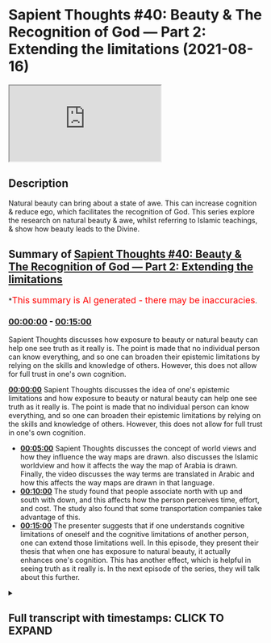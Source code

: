 # Sapient Thoughts #40: Beauty & The Recognition of God — Part 2: Extending the limitations (2021-08-16)

<iframe loading='lazy' src='https://www.youtube.com/embed/sWbZlh0jA4k'></iframe>

## Description

Natural beauty can bring about a state of awe. This can increase cognition & reduce ego, which facilitates the recognition of God. This series explore the research on natural beauty & awe, whilst referring to Islamic teachings, & show how beauty leads to the Divine.

## Summary of [Sapient Thoughts #40: Beauty & The Recognition of God — Part 2: Extending the limitations](https://www.youtube.com/watch?v=sWbZlh0jA4k)


*<span style="color:red; font-size:125%">This summary is AI generated - there may be inaccuracies</span>.

### [00:00:00](https://www.youtube.com/watch?v=sWbZlh0jA4k&t=0) - [00:15:00](https://www.youtube.com/watch?v=sWbZlh0jA4k&t=900)

 Sapient Thoughts discusses how exposure to beauty or natural beauty can help one see truth as it really is. The point is made that no individual person can know everything, and so one can broaden their epistemic limitations by relying on the skills and knowledge of others. However, this does not allow for full trust in one's own cognition.

**[00:00:00](https://www.youtube.com/watch?v=sWbZlh0jA4k&t=0)**  Sapient Thoughts discusses the idea of one's epistemic limitations and how exposure to beauty or natural beauty can help one see truth as it really is. The point is made that no individual person can know everything, and so one can broaden their epistemic limitations by relying on the skills and knowledge of others. However, this does not allow for full trust in one's own cognition.
* **[00:05:00](https://www.youtube.com/watch?v=sWbZlh0jA4k&t=300)**  Sapient Thoughts discusses the concept of world views and how they influence the way maps are drawn.  also discusses the Islamic worldview and how it affects the way the map of Arabia is drawn. Finally, the video discusses the way terms are translated in Arabic and how this affects the way maps are drawn in that language.
* **[00:10:00](https://www.youtube.com/watch?v=sWbZlh0jA4k&t=600)** The study found that people associate north with up and south with down, and this affects how the person perceives time, effort, and cost. The study also found that some transportation companies take advantage of this.
* **[00:15:00](https://www.youtube.com/watch?v=sWbZlh0jA4k&t=900)** The presenter suggests that if one understands cognitive limitations of oneself and the cognitive limitations of another person, one can extend those limitations well. In this episode, they present their thesis that when one has exposure to natural beauty, it actually enhances one's cognition. This has another effect, which is helpful in seeing truth as it really is. In the next episode of the series, they will talk about this further.

<details><summary><h2>Full transcript with timestamps: CLICK TO EXPAND</h2></summary>

[0:00:02](https://youtu.be/sWbZlh0jA4k?t=2) [Music]  
[0:00:16](https://youtu.be/sWbZlh0jA4k?t=16) brothers and sisters welcome to another  
[0:00:18](https://youtu.be/sWbZlh0jA4k?t=18) episode of sapient thoughts where we  
[0:00:21](https://youtu.be/sWbZlh0jA4k?t=21) discuss theo philosophical issues where  
[0:00:23](https://youtu.be/sWbZlh0jA4k?t=23) we answer  
[0:00:25](https://youtu.be/sWbZlh0jA4k?t=25) contentions against islam and where we  
[0:00:27](https://youtu.be/sWbZlh0jA4k?t=27) provide a robust case for the veracity  
[0:00:30](https://youtu.be/sWbZlh0jA4k?t=30) of islam in today's episode we're going  
[0:00:32](https://youtu.be/sWbZlh0jA4k?t=32) to be continuing our multi-part series  
[0:00:34](https://youtu.be/sWbZlh0jA4k?t=34) on beauty and the recognition of god  
[0:00:37](https://youtu.be/sWbZlh0jA4k?t=37) now in the last episode we had discussed  
[0:00:40](https://youtu.be/sWbZlh0jA4k?t=40) the idea of a person individuals  
[0:00:43](https://youtu.be/sWbZlh0jA4k?t=43) cognitive limitations and we discussed a  
[0:00:47](https://youtu.be/sWbZlh0jA4k?t=47) few things related to that we discussed  
[0:00:48](https://youtu.be/sWbZlh0jA4k?t=48) how one's environment  
[0:00:50](https://youtu.be/sWbZlh0jA4k?t=50) where one lives or what the surroundings  
[0:00:52](https://youtu.be/sWbZlh0jA4k?t=52) of a person may be  
[0:00:54](https://youtu.be/sWbZlh0jA4k?t=54) can actually have an impact on their  
[0:00:57](https://youtu.be/sWbZlh0jA4k?t=57) cognition in other words it could lead  
[0:00:59](https://youtu.be/sWbZlh0jA4k?t=59) to a type of cognitive bias  
[0:01:01](https://youtu.be/sWbZlh0jA4k?t=61) so with that said  
[0:01:03](https://youtu.be/sWbZlh0jA4k?t=63) the other question one could ask related  
[0:01:06](https://youtu.be/sWbZlh0jA4k?t=66) to that is that how do we transcend that  
[0:01:08](https://youtu.be/sWbZlh0jA4k?t=68) cognitive bias  
[0:01:09](https://youtu.be/sWbZlh0jA4k?t=69) and if there are limitations if there  
[0:01:12](https://youtu.be/sWbZlh0jA4k?t=72) are epistemic limitations one has how do  
[0:01:14](https://youtu.be/sWbZlh0jA4k?t=74) we  
[0:01:15](https://youtu.be/sWbZlh0jA4k?t=75) broaden our epistemic limitations such  
[0:01:18](https://youtu.be/sWbZlh0jA4k?t=78) that we're able to have a wider  
[0:01:20](https://youtu.be/sWbZlh0jA4k?t=80) epistemic sphere  
[0:01:22](https://youtu.be/sWbZlh0jA4k?t=82) and one answer to that question would be  
[0:01:24](https://youtu.be/sWbZlh0jA4k?t=84) to take information from other people so  
[0:01:27](https://youtu.be/sWbZlh0jA4k?t=87) if indeed we have cognitive limitations  
[0:01:29](https://youtu.be/sWbZlh0jA4k?t=89) and cognitive biases then perhaps we can  
[0:01:31](https://youtu.be/sWbZlh0jA4k?t=91) rely on others for information and  
[0:01:35](https://youtu.be/sWbZlh0jA4k?t=95) skills and knowledge and things like  
[0:01:37](https://youtu.be/sWbZlh0jA4k?t=97) that  
[0:01:38](https://youtu.be/sWbZlh0jA4k?t=98) and to highlight this point there's a  
[0:01:40](https://youtu.be/sWbZlh0jA4k?t=100) statement from elizabeth fricker who is  
[0:01:42](https://youtu.be/sWbZlh0jA4k?t=102) a philosopher and researcher at oxford  
[0:01:44](https://youtu.be/sWbZlh0jA4k?t=104) university i believe and she writes  
[0:01:47](https://youtu.be/sWbZlh0jA4k?t=107) about  
[0:01:48](https://youtu.be/sWbZlh0jA4k?t=108) this concept of extending one's  
[0:01:50](https://youtu.be/sWbZlh0jA4k?t=110) epistemic limitations and she says it  
[0:01:52](https://youtu.be/sWbZlh0jA4k?t=112) should be immediately obvious  
[0:01:54](https://youtu.be/sWbZlh0jA4k?t=114) that in the conditions of modern life we  
[0:01:56](https://youtu.be/sWbZlh0jA4k?t=116) rely hugely on the epistemic and  
[0:01:59](https://youtu.be/sWbZlh0jA4k?t=119) practical skills of others for example i  
[0:02:02](https://youtu.be/sWbZlh0jA4k?t=122) allow my car mechanic to find out what  
[0:02:04](https://youtu.be/sWbZlh0jA4k?t=124) is at fault with my car when it won't  
[0:02:07](https://youtu.be/sWbZlh0jA4k?t=127) start  
[0:02:08](https://youtu.be/sWbZlh0jA4k?t=128) and  
[0:02:09](https://youtu.be/sWbZlh0jA4k?t=129) i then proceed to ask him or her to fix  
[0:02:12](https://youtu.be/sWbZlh0jA4k?t=132) it for me and one relies on one's doctor  
[0:02:15](https://youtu.be/sWbZlh0jA4k?t=135) to use information from symptoms and  
[0:02:17](https://youtu.be/sWbZlh0jA4k?t=137) medical tests to diagnose what is wrong  
[0:02:20](https://youtu.be/sWbZlh0jA4k?t=140) with one and then to prescribe an  
[0:02:22](https://youtu.be/sWbZlh0jA4k?t=142) appropriate treatment  
[0:02:23](https://youtu.be/sWbZlh0jA4k?t=143) now the point here is that no individual  
[0:02:27](https://youtu.be/sWbZlh0jA4k?t=147) person can gather knowledge about every  
[0:02:30](https://youtu.be/sWbZlh0jA4k?t=150) single field that one may need and so  
[0:02:32](https://youtu.be/sWbZlh0jA4k?t=152) thus one relies on the skills and  
[0:02:34](https://youtu.be/sWbZlh0jA4k?t=154) knowledge of others  
[0:02:37](https://youtu.be/sWbZlh0jA4k?t=157) and hence that epistemic limitation can  
[0:02:40](https://youtu.be/sWbZlh0jA4k?t=160) be extended  
[0:02:42](https://youtu.be/sWbZlh0jA4k?t=162) and indeed it is extended because we  
[0:02:44](https://youtu.be/sWbZlh0jA4k?t=164) rely on doctors we rely on pilots to fly  
[0:02:46](https://youtu.be/sWbZlh0jA4k?t=166) planes and all of those areas of  
[0:02:48](https://youtu.be/sWbZlh0jA4k?t=168) information that we don't have or those  
[0:02:50](https://youtu.be/sWbZlh0jA4k?t=170) skills that we don't have we rely on the  
[0:02:53](https://youtu.be/sWbZlh0jA4k?t=173) information and knowledge and skills of  
[0:02:55](https://youtu.be/sWbZlh0jA4k?t=175) others  
[0:02:56](https://youtu.be/sWbZlh0jA4k?t=176) now that's fine  
[0:02:57](https://youtu.be/sWbZlh0jA4k?t=177) but coming back to my original thesis  
[0:03:00](https://youtu.be/sWbZlh0jA4k?t=180) and that was  
[0:03:01](https://youtu.be/sWbZlh0jA4k?t=181) that if  
[0:03:03](https://youtu.be/sWbZlh0jA4k?t=183) a person  
[0:03:04](https://youtu.be/sWbZlh0jA4k?t=184) is engaged or if a person would like to  
[0:03:08](https://youtu.be/sWbZlh0jA4k?t=188) know truth as it really is  
[0:03:11](https://youtu.be/sWbZlh0jA4k?t=191) how could they do that well the thesis  
[0:03:12](https://youtu.be/sWbZlh0jA4k?t=192) that i put forth is that if a person  
[0:03:14](https://youtu.be/sWbZlh0jA4k?t=194) wants to know truth as it really is an  
[0:03:16](https://youtu.be/sWbZlh0jA4k?t=196) exposure to beauty or natural beauty  
[0:03:20](https://youtu.be/sWbZlh0jA4k?t=200) can  
[0:03:21](https://youtu.be/sWbZlh0jA4k?t=201) cause a person to allow a person to see  
[0:03:23](https://youtu.be/sWbZlh0jA4k?t=203) truth as it really is  
[0:03:25](https://youtu.be/sWbZlh0jA4k?t=205) that being the case we understand we  
[0:03:27](https://youtu.be/sWbZlh0jA4k?t=207) have cognitive limitations so perhaps  
[0:03:29](https://youtu.be/sWbZlh0jA4k?t=209) one could say well i can't fully 100  
[0:03:33](https://youtu.be/sWbZlh0jA4k?t=213) trust my cognition my own individual  
[0:03:35](https://youtu.be/sWbZlh0jA4k?t=215) cognitive abilities  
[0:03:36](https://youtu.be/sWbZlh0jA4k?t=216) so then therefore if i want to see truth  
[0:03:38](https://youtu.be/sWbZlh0jA4k?t=218) as it really is  
[0:03:40](https://youtu.be/sWbZlh0jA4k?t=220) can i just trust the cognitive abilities  
[0:03:42](https://youtu.be/sWbZlh0jA4k?t=222) of others and the knowledge and skills  
[0:03:44](https://youtu.be/sWbZlh0jA4k?t=224) of others well that's what we wanted to  
[0:03:46](https://youtu.be/sWbZlh0jA4k?t=226) discuss in today's episode is that what  
[0:03:48](https://youtu.be/sWbZlh0jA4k?t=228) we want to see is that even though our  
[0:03:51](https://youtu.be/sWbZlh0jA4k?t=231) epistemic limitations can be can be  
[0:03:54](https://youtu.be/sWbZlh0jA4k?t=234) widened or our epistemic borders can be  
[0:03:56](https://youtu.be/sWbZlh0jA4k?t=236) broadened can be widened because of the  
[0:04:00](https://youtu.be/sWbZlh0jA4k?t=240) skills and knowledge and  
[0:04:02](https://youtu.be/sWbZlh0jA4k?t=242) and and cognitive abilities of abilities  
[0:04:04](https://youtu.be/sWbZlh0jA4k?t=244) of others  
[0:04:05](https://youtu.be/sWbZlh0jA4k?t=245) that also doesn't will not allow us to  
[0:04:08](https://youtu.be/sWbZlh0jA4k?t=248) see truth as it really is  
[0:04:09](https://youtu.be/sWbZlh0jA4k?t=249) in some sort of absolute fashion  
[0:04:12](https://youtu.be/sWbZlh0jA4k?t=252) so let's highlight this point  
[0:04:13](https://youtu.be/sWbZlh0jA4k?t=253) specifically  
[0:04:14](https://youtu.be/sWbZlh0jA4k?t=254) um when most people think about a map of  
[0:04:17](https://youtu.be/sWbZlh0jA4k?t=257) the world  
[0:04:18](https://youtu.be/sWbZlh0jA4k?t=258) they usually see a map where you have  
[0:04:20](https://youtu.be/sWbZlh0jA4k?t=260) north america and south america you have  
[0:04:22](https://youtu.be/sWbZlh0jA4k?t=262) europe and asia and then below that if  
[0:04:25](https://youtu.be/sWbZlh0jA4k?t=265) we're looking at vertical positioning  
[0:04:27](https://youtu.be/sWbZlh0jA4k?t=267) you have  
[0:04:28](https://youtu.be/sWbZlh0jA4k?t=268) africa parts of africa  
[0:04:30](https://youtu.be/sWbZlh0jA4k?t=270) that are below the equator australia  
[0:04:32](https://youtu.be/sWbZlh0jA4k?t=272) being built equator new zealand etc  
[0:04:34](https://youtu.be/sWbZlh0jA4k?t=274) this is the map as we generally see it  
[0:04:36](https://youtu.be/sWbZlh0jA4k?t=276) and it can be traced back to ptolemy  
[0:04:39](https://youtu.be/sWbZlh0jA4k?t=279) and ptolemy when he first drew this drew  
[0:04:42](https://youtu.be/sWbZlh0jA4k?t=282) the map of the world as it was known in  
[0:04:44](https://youtu.be/sWbZlh0jA4k?t=284) his day drew europe on top  
[0:04:47](https://youtu.be/sWbZlh0jA4k?t=287) and drew  
[0:04:48](https://youtu.be/sWbZlh0jA4k?t=288) africa or the known parts of the world  
[0:04:51](https://youtu.be/sWbZlh0jA4k?t=291) of africa at that time on the bottom  
[0:04:53](https://youtu.be/sWbZlh0jA4k?t=293) now the thing is we may and we may think  
[0:04:56](https://youtu.be/sWbZlh0jA4k?t=296) that okay well this is just how the the  
[0:04:58](https://youtu.be/sWbZlh0jA4k?t=298) map of the world was drawn there was no  
[0:04:59](https://youtu.be/sWbZlh0jA4k?t=299) sort of there's no sort of bias in this  
[0:05:02](https://youtu.be/sWbZlh0jA4k?t=302) but when we compare ptolemy's map  
[0:05:05](https://youtu.be/sWbZlh0jA4k?t=305) to other cartographers for instance when  
[0:05:08](https://youtu.be/sWbZlh0jA4k?t=308) we look at the 12th century cartographer  
[0:05:11](https://youtu.be/sWbZlh0jA4k?t=311) by the name of muhammad al-adrisi  
[0:05:13](https://youtu.be/sWbZlh0jA4k?t=313) we see that when he drew his map he in  
[0:05:16](https://youtu.be/sWbZlh0jA4k?t=316) fact put  
[0:05:17](https://youtu.be/sWbZlh0jA4k?t=317) africa on the top of the map and put and  
[0:05:21](https://youtu.be/sWbZlh0jA4k?t=321) placed europe on the bottom of the map  
[0:05:24](https://youtu.be/sWbZlh0jA4k?t=324) now  
[0:05:25](https://youtu.be/sWbZlh0jA4k?t=325) one may ask well which map then is  
[0:05:27](https://youtu.be/sWbZlh0jA4k?t=327) correct  
[0:05:28](https://youtu.be/sWbZlh0jA4k?t=328) would it be  
[0:05:29](https://youtu.be/sWbZlh0jA4k?t=329) you know europe on the bottom and africa  
[0:05:32](https://youtu.be/sWbZlh0jA4k?t=332) on top if we're talking about vertical  
[0:05:34](https://youtu.be/sWbZlh0jA4k?t=334) positioning or would it be the maps as  
[0:05:37](https://youtu.be/sWbZlh0jA4k?t=337) we know them today which as i mentioned  
[0:05:39](https://youtu.be/sWbZlh0jA4k?t=339) can be traced back to ptolemy where  
[0:05:41](https://youtu.be/sWbZlh0jA4k?t=341) europe is on top and africa is on the  
[0:05:43](https://youtu.be/sWbZlh0jA4k?t=343) bottom and of course north america south  
[0:05:44](https://youtu.be/sWbZlh0jA4k?t=344) america and so on  
[0:05:46](https://youtu.be/sWbZlh0jA4k?t=346) which map is correct well the reality is  
[0:05:49](https://youtu.be/sWbZlh0jA4k?t=349) neither map can said to be objectively  
[0:05:51](https://youtu.be/sWbZlh0jA4k?t=351) correct because if one was to travel to  
[0:05:54](https://youtu.be/sWbZlh0jA4k?t=354) outer space there's no sort of anchoring  
[0:05:57](https://youtu.be/sWbZlh0jA4k?t=357) point and there's no sort of positioning  
[0:05:59](https://youtu.be/sWbZlh0jA4k?t=359) vertical positioning whereby one could  
[0:06:01](https://youtu.be/sWbZlh0jA4k?t=361) make a judgment call in other words  
[0:06:03](https://youtu.be/sWbZlh0jA4k?t=363) imagine if you're in outer space  
[0:06:05](https://youtu.be/sWbZlh0jA4k?t=365) uh because there's no sort of  
[0:06:07](https://youtu.be/sWbZlh0jA4k?t=367) positioning there's no anchoring for you  
[0:06:09](https://youtu.be/sWbZlh0jA4k?t=369) you could see you know you could see  
[0:06:11](https://youtu.be/sWbZlh0jA4k?t=371) europe on top and africa and bottom but  
[0:06:13](https://youtu.be/sWbZlh0jA4k?t=373) again because of lack of gravity and  
[0:06:15](https://youtu.be/sWbZlh0jA4k?t=375) things like that you could very well  
[0:06:17](https://youtu.be/sWbZlh0jA4k?t=377) think it completely normal to see africa  
[0:06:19](https://youtu.be/sWbZlh0jA4k?t=379) on top and europe on the bottom when  
[0:06:21](https://youtu.be/sWbZlh0jA4k?t=381) we're talking about vertical positioning  
[0:06:23](https://youtu.be/sWbZlh0jA4k?t=383) so there is no anchorage point  
[0:06:25](https://youtu.be/sWbZlh0jA4k?t=385) so why did ptolemy draw his map the way  
[0:06:28](https://youtu.be/sWbZlh0jA4k?t=388) he did and mohammed al-adrisi draw his  
[0:06:30](https://youtu.be/sWbZlh0jA4k?t=390) map the way he did well one reason that  
[0:06:32](https://youtu.be/sWbZlh0jA4k?t=392) we may put forth is that the maps were  
[0:06:36](https://youtu.be/sWbZlh0jA4k?t=396) drawn based on one's world view  
[0:06:39](https://youtu.be/sWbZlh0jA4k?t=399) now if you have not yet seen the  
[0:06:41](https://youtu.be/sWbZlh0jA4k?t=401) episodes where we discussed world views  
[0:06:43](https://youtu.be/sWbZlh0jA4k?t=403) i highly recommend you check out that  
[0:06:45](https://youtu.be/sWbZlh0jA4k?t=405) sapient thought series on world views  
[0:06:48](https://youtu.be/sWbZlh0jA4k?t=408) and the fitrah now that being said we  
[0:06:51](https://youtu.be/sWbZlh0jA4k?t=411) could assume that this is based on one's  
[0:06:52](https://youtu.be/sWbZlh0jA4k?t=412) world view perhaps ptolemy when he was  
[0:06:56](https://youtu.be/sWbZlh0jA4k?t=416) drawing his map the known world at the  
[0:06:59](https://youtu.be/sWbZlh0jA4k?t=419) time or the known civilized world at the  
[0:07:00](https://youtu.be/sWbZlh0jA4k?t=420) time was indeed europe everything beyond  
[0:07:03](https://youtu.be/sWbZlh0jA4k?t=423) europe may have been considered less  
[0:07:05](https://youtu.be/sWbZlh0jA4k?t=425) civilized and thus when we're talking  
[0:07:06](https://youtu.be/sWbZlh0jA4k?t=426) about vertical positioning perhaps  
[0:07:08](https://youtu.be/sWbZlh0jA4k?t=428) there's also the idea that something  
[0:07:10](https://youtu.be/sWbZlh0jA4k?t=430) that's on top is higher and better and  
[0:07:13](https://youtu.be/sWbZlh0jA4k?t=433) superior whereas something on the bottom  
[0:07:16](https://youtu.be/sWbZlh0jA4k?t=436) i.e that which is less civilized is of a  
[0:07:18](https://youtu.be/sWbZlh0jA4k?t=438) lower value is you know less than and so  
[0:07:21](https://youtu.be/sWbZlh0jA4k?t=441) you have this vertical positioning which  
[0:07:23](https://youtu.be/sWbZlh0jA4k?t=443) has this significance in terms of  
[0:07:25](https://youtu.be/sWbZlh0jA4k?t=445) superiority and perhaps this may be the  
[0:07:27](https://youtu.be/sWbZlh0jA4k?t=447) reason why now when we come to  
[0:07:29](https://youtu.be/sWbZlh0jA4k?t=449) muhammadan map  
[0:07:30](https://youtu.be/sWbZlh0jA4k?t=450) we may assume the same thing perhaps  
[0:07:33](https://youtu.be/sWbZlh0jA4k?t=453) because of muhammad al-idris world view  
[0:07:36](https://youtu.be/sWbZlh0jA4k?t=456) and when he was drawing a map he  
[0:07:38](https://youtu.be/sWbZlh0jA4k?t=458) understood because he's coming from  
[0:07:39](https://youtu.be/sWbZlh0jA4k?t=459) islamic worldview islam to be superior  
[0:07:42](https://youtu.be/sWbZlh0jA4k?t=462) and therefore the arabian peninsula and  
[0:07:45](https://youtu.be/sWbZlh0jA4k?t=465) africa to be drawn on top with mecca and  
[0:07:47](https://youtu.be/sWbZlh0jA4k?t=467) medina to be drawn on top and  
[0:07:50](https://youtu.be/sWbZlh0jA4k?t=470) europe to be drawn on the bottom this is  
[0:07:51](https://youtu.be/sWbZlh0jA4k?t=471) one reason why the map may be drawn in  
[0:07:54](https://youtu.be/sWbZlh0jA4k?t=474) this way or why muhammad al-adrisi may  
[0:07:57](https://youtu.be/sWbZlh0jA4k?t=477) have drawn the map in this way but yet  
[0:07:59](https://youtu.be/sWbZlh0jA4k?t=479) another aspect of muhammad world view  
[0:08:02](https://youtu.be/sWbZlh0jA4k?t=482) that can be considered or can be taken  
[0:08:04](https://youtu.be/sWbZlh0jA4k?t=484) into consideration  
[0:08:05](https://youtu.be/sWbZlh0jA4k?t=485) is that indeed he comes from an islamic  
[0:08:08](https://youtu.be/sWbZlh0jA4k?t=488) worldview that being said when you look  
[0:08:10](https://youtu.be/sWbZlh0jA4k?t=490) at the map that muhammad adrisi drew  
[0:08:13](https://youtu.be/sWbZlh0jA4k?t=493) there's a couple of interesting features  
[0:08:15](https://youtu.be/sWbZlh0jA4k?t=495) one of those features  
[0:08:17](https://youtu.be/sWbZlh0jA4k?t=497) is that when you look at the vertical  
[0:08:19](https://youtu.be/sWbZlh0jA4k?t=499) positioning in comparison to the  
[0:08:21](https://youtu.be/sWbZlh0jA4k?t=501) cardinal direction  
[0:08:23](https://youtu.be/sWbZlh0jA4k?t=503) so when we're talking about vertical  
[0:08:25](https://youtu.be/sWbZlh0jA4k?t=505) positioning we're talking about up and  
[0:08:27](https://youtu.be/sWbZlh0jA4k?t=507) down when we're talking about cardinal  
[0:08:29](https://youtu.be/sWbZlh0jA4k?t=509) positioning we're talking about north  
[0:08:31](https://youtu.be/sWbZlh0jA4k?t=511) south east west  
[0:08:32](https://youtu.be/sWbZlh0jA4k?t=512) so in the map that mohammed al-adrisi  
[0:08:35](https://youtu.be/sWbZlh0jA4k?t=515) drew it's interesting that the term for  
[0:08:38](https://youtu.be/sWbZlh0jA4k?t=518) south  
[0:08:39](https://youtu.be/sWbZlh0jA4k?t=519) he placed on top  
[0:08:41](https://youtu.be/sWbZlh0jA4k?t=521) so junob  
[0:08:42](https://youtu.be/sWbZlh0jA4k?t=522) the plate the term for north which is  
[0:08:44](https://youtu.be/sWbZlh0jA4k?t=524) shimad he placed on the bottom  
[0:08:47](https://youtu.be/sWbZlh0jA4k?t=527) and the term for east is on the left and  
[0:08:49](https://youtu.be/sWbZlh0jA4k?t=529) the term for west is on the right  
[0:08:52](https://youtu.be/sWbZlh0jA4k?t=532) now  
[0:08:52](https://youtu.be/sWbZlh0jA4k?t=532) so it's not only the idea of a map being  
[0:08:55](https://youtu.be/sWbZlh0jA4k?t=535) drawn let's say with africa on top and  
[0:08:58](https://youtu.be/sWbZlh0jA4k?t=538) and and and the raven peninsula on top  
[0:09:00](https://youtu.be/sWbZlh0jA4k?t=540) and europe on the bottom but even the  
[0:09:02](https://youtu.be/sWbZlh0jA4k?t=542) cardinal direction has been drawn  
[0:09:04](https://youtu.be/sWbZlh0jA4k?t=544) differently or has been labeled  
[0:09:06](https://youtu.be/sWbZlh0jA4k?t=546) differently  
[0:09:07](https://youtu.be/sWbZlh0jA4k?t=547) so one of the reasons we may put forth  
[0:09:10](https://youtu.be/sWbZlh0jA4k?t=550) is that in the islamic framework or in  
[0:09:12](https://youtu.be/sWbZlh0jA4k?t=552) the islamic tradition islamic paradigm  
[0:09:14](https://youtu.be/sWbZlh0jA4k?t=554) there is the concept of the prayer  
[0:09:17](https://youtu.be/sWbZlh0jA4k?t=557) and the prayer timings are dependent  
[0:09:19](https://youtu.be/sWbZlh0jA4k?t=559) upon the son and so when one is looking  
[0:09:22](https://youtu.be/sWbZlh0jA4k?t=562) at the sun one may start off in the  
[0:09:25](https://youtu.be/sWbZlh0jA4k?t=565) morning time by  
[0:09:27](https://youtu.be/sWbZlh0jA4k?t=567) looking or gazing east and so if one is  
[0:09:29](https://youtu.be/sWbZlh0jA4k?t=569) looking at the sun it's rising from  
[0:09:31](https://youtu.be/sWbZlh0jA4k?t=571) there they understand that this would be  
[0:09:32](https://youtu.be/sWbZlh0jA4k?t=572) the east where it sets  
[0:09:35](https://youtu.be/sWbZlh0jA4k?t=575) right where that's setting would be west  
[0:09:38](https://youtu.be/sWbZlh0jA4k?t=578) in terms in the english language so we  
[0:09:39](https://youtu.be/sWbZlh0jA4k?t=579) have these two terms that are very clear  
[0:09:42](https://youtu.be/sWbZlh0jA4k?t=582) now the thing is what about terms on the  
[0:09:44](https://youtu.be/sWbZlh0jA4k?t=584) the right and the left  
[0:09:46](https://youtu.be/sWbZlh0jA4k?t=586) so the term that we have for south  
[0:09:49](https://youtu.be/sWbZlh0jA4k?t=589) is janub the term we have for north is  
[0:09:52](https://youtu.be/sWbZlh0jA4k?t=592) shimal  
[0:09:53](https://youtu.be/sWbZlh0jA4k?t=593) well we know that the term for left in  
[0:09:56](https://youtu.be/sWbZlh0jA4k?t=596) the arabic language you can say that  
[0:09:58](https://youtu.be/sWbZlh0jA4k?t=598) that is also shima for instance there's  
[0:10:00](https://youtu.be/sWbZlh0jA4k?t=600) a hadith of the prophet sallallahu  
[0:10:02](https://youtu.be/sWbZlh0jA4k?t=602) alaihi  
[0:10:09](https://youtu.be/sWbZlh0jA4k?t=609) do not eat with your left hand for  
[0:10:11](https://youtu.be/sWbZlh0jA4k?t=611) indeed shaytan eats with his left hand  
[0:10:13](https://youtu.be/sWbZlh0jA4k?t=613) the term for left hand here or left is  
[0:10:16](https://youtu.be/sWbZlh0jA4k?t=616) shimad  
[0:10:17](https://youtu.be/sWbZlh0jA4k?t=617) so  
[0:10:18](https://youtu.be/sWbZlh0jA4k?t=618) left would be shimal north and the the  
[0:10:20](https://youtu.be/sWbZlh0jA4k?t=620) on the right would be genu or the south  
[0:10:23](https://youtu.be/sWbZlh0jA4k?t=623) so when he is drawing the map  
[0:10:25](https://youtu.be/sWbZlh0jA4k?t=625) you have one element of the positioning  
[0:10:27](https://youtu.be/sWbZlh0jA4k?t=627) of the sun based on the idea of the  
[0:10:30](https://youtu.be/sWbZlh0jA4k?t=630) prayers and the prayer timings and how  
[0:10:31](https://youtu.be/sWbZlh0jA4k?t=631) we understand the sun and so muhammad  
[0:10:34](https://youtu.be/sWbZlh0jA4k?t=634) al-adrisi's worldview is going to have  
[0:10:36](https://youtu.be/sWbZlh0jA4k?t=636) an impact on how he's drawing the map  
[0:10:38](https://youtu.be/sWbZlh0jA4k?t=638) not only in terms of vertical  
[0:10:40](https://youtu.be/sWbZlh0jA4k?t=640) positioning but also in terms of  
[0:10:42](https://youtu.be/sWbZlh0jA4k?t=642) cardinal direction  
[0:10:43](https://youtu.be/sWbZlh0jA4k?t=643) all of that is based on a person's world  
[0:10:46](https://youtu.be/sWbZlh0jA4k?t=646) view and so therefore  
[0:10:48](https://youtu.be/sWbZlh0jA4k?t=648) there's no sort of objective right and  
[0:10:50](https://youtu.be/sWbZlh0jA4k?t=650) wrong but it's based on the person's  
[0:10:53](https://youtu.be/sWbZlh0jA4k?t=653) world view and from one perspective one  
[0:10:55](https://youtu.be/sWbZlh0jA4k?t=655) would say that that has that's based on  
[0:10:57](https://youtu.be/sWbZlh0jA4k?t=657) a an assumption or a philosophical  
[0:11:00](https://youtu.be/sWbZlh0jA4k?t=660) assumption or or a first principle if  
[0:11:02](https://youtu.be/sWbZlh0jA4k?t=662) you remember from what we had discussed  
[0:11:05](https://youtu.be/sWbZlh0jA4k?t=665) on in the in the in the series or the  
[0:11:07](https://youtu.be/sWbZlh0jA4k?t=667) episodes on world views and the fitra  
[0:11:10](https://youtu.be/sWbZlh0jA4k?t=670) now you may ask  
[0:11:12](https://youtu.be/sWbZlh0jA4k?t=672) well so what  
[0:11:13](https://youtu.be/sWbZlh0jA4k?t=673) i mean it's just a map right i mean does  
[0:11:14](https://youtu.be/sWbZlh0jA4k?t=674) it really have any sort of consequences  
[0:11:17](https://youtu.be/sWbZlh0jA4k?t=677) and the thing is there's actually real  
[0:11:19](https://youtu.be/sWbZlh0jA4k?t=679) world consequences to having uh such a  
[0:11:23](https://youtu.be/sWbZlh0jA4k?t=683) to relying upon a certain map over  
[0:11:25](https://youtu.be/sWbZlh0jA4k?t=685) another there was a study that was done  
[0:11:27](https://youtu.be/sWbZlh0jA4k?t=687) that's called on southbound ease and  
[0:11:29](https://youtu.be/sWbZlh0jA4k?t=689) northbound fees  
[0:11:31](https://youtu.be/sWbZlh0jA4k?t=691) literal consequences of the metaphoric  
[0:11:33](https://youtu.be/sWbZlh0jA4k?t=693) link between vertical position and  
[0:11:35](https://youtu.be/sWbZlh0jA4k?t=695) cardinal direction and this was a study  
[0:11:37](https://youtu.be/sWbZlh0jA4k?t=697) that was done by  
[0:11:38](https://youtu.be/sWbZlh0jA4k?t=698) nelson simmons in 2009  
[0:11:41](https://youtu.be/sWbZlh0jA4k?t=701) and what they did in this study is that  
[0:11:43](https://youtu.be/sWbZlh0jA4k?t=703) they were trying to  
[0:11:45](https://youtu.be/sWbZlh0jA4k?t=705) see  
[0:11:46](https://youtu.be/sWbZlh0jA4k?t=706) that within  
[0:11:48](https://youtu.be/sWbZlh0jA4k?t=708) human perception  
[0:11:49](https://youtu.be/sWbZlh0jA4k?t=709) do they  
[0:11:51](https://youtu.be/sWbZlh0jA4k?t=711) how do they feel when it comes to  
[0:11:52](https://youtu.be/sWbZlh0jA4k?t=712) vertical positioning  
[0:11:54](https://youtu.be/sWbZlh0jA4k?t=714) in the sense that do they consider  
[0:11:56](https://youtu.be/sWbZlh0jA4k?t=716) something up  
[0:11:57](https://youtu.be/sWbZlh0jA4k?t=717) and going in that direction to be more  
[0:11:59](https://youtu.be/sWbZlh0jA4k?t=719) difficult  
[0:12:00](https://youtu.be/sWbZlh0jA4k?t=720) as opposed to going down right and so  
[0:12:03](https://youtu.be/sWbZlh0jA4k?t=723) remember vertical positioning here  
[0:12:05](https://youtu.be/sWbZlh0jA4k?t=725) related to cardinal direction  
[0:12:07](https://youtu.be/sWbZlh0jA4k?t=727) cardinal direction north south vertical  
[0:12:09](https://youtu.be/sWbZlh0jA4k?t=729) perception up down  
[0:12:10](https://youtu.be/sWbZlh0jA4k?t=730) like there's there is there may be a  
[0:12:12](https://youtu.be/sWbZlh0jA4k?t=732) perception that a person thinking if i'm  
[0:12:14](https://youtu.be/sWbZlh0jA4k?t=734) going north i'm going up  
[0:12:16](https://youtu.be/sWbZlh0jA4k?t=736) and so therefore going up may seem  
[0:12:19](https://youtu.be/sWbZlh0jA4k?t=739) harder again they talk about metaphoric  
[0:12:21](https://youtu.be/sWbZlh0jA4k?t=741) link right and going south may seem  
[0:12:23](https://youtu.be/sWbZlh0jA4k?t=743) easier it's kind of like thinking about  
[0:12:24](https://youtu.be/sWbZlh0jA4k?t=744) going uphill versus downhill when in  
[0:12:27](https://youtu.be/sWbZlh0jA4k?t=747) reality  
[0:12:28](https://youtu.be/sWbZlh0jA4k?t=748) you know you're not really going uphill  
[0:12:29](https://youtu.be/sWbZlh0jA4k?t=749) or downhill per se by just by going  
[0:12:31](https://youtu.be/sWbZlh0jA4k?t=751) north and south so they wanted to put  
[0:12:33](https://youtu.be/sWbZlh0jA4k?t=753) this to the test and they came to some  
[0:12:34](https://youtu.be/sWbZlh0jA4k?t=754) conclusions with their study  
[0:12:36](https://youtu.be/sWbZlh0jA4k?t=756) they said in in one one part of their  
[0:12:39](https://youtu.be/sWbZlh0jA4k?t=759) study said we reported seven studies  
[0:12:42](https://youtu.be/sWbZlh0jA4k?t=762) that demonstrate that the metaphoric  
[0:12:44](https://youtu.be/sWbZlh0jA4k?t=764) association between cardinal direction  
[0:12:47](https://youtu.be/sWbZlh0jA4k?t=767) and vertical position is pervasive and  
[0:12:50](https://youtu.be/sWbZlh0jA4k?t=770) consequential  
[0:12:51](https://youtu.be/sWbZlh0jA4k?t=771) indeed information about cardinal  
[0:12:53](https://youtu.be/sWbZlh0jA4k?t=773) direction can affect consumers judgment  
[0:12:56](https://youtu.be/sWbZlh0jA4k?t=776) of time  
[0:12:58](https://youtu.be/sWbZlh0jA4k?t=778) effort and cost  
[0:12:59](https://youtu.be/sWbZlh0jA4k?t=779) specifically because they associate  
[0:13:01](https://youtu.be/sWbZlh0jA4k?t=781) north with up and south with down  
[0:13:04](https://youtu.be/sWbZlh0jA4k?t=784) consumers expect northbound travel to be  
[0:13:07](https://youtu.be/sWbZlh0jA4k?t=787) more time consuming  
[0:13:09](https://youtu.be/sWbZlh0jA4k?t=789) less convenient and costlier than  
[0:13:12](https://youtu.be/sWbZlh0jA4k?t=792) southbound travel now of course as the  
[0:13:14](https://youtu.be/sWbZlh0jA4k?t=794) study goes on  
[0:13:16](https://youtu.be/sWbZlh0jA4k?t=796) there was uh  
[0:13:17](https://youtu.be/sWbZlh0jA4k?t=797) some of the things that were highlighted  
[0:13:18](https://youtu.be/sWbZlh0jA4k?t=798) in the study was that certain  
[0:13:21](https://youtu.be/sWbZlh0jA4k?t=801) transportation companies took advantage  
[0:13:23](https://youtu.be/sWbZlh0jA4k?t=803) of that so they would charge people  
[0:13:25](https://youtu.be/sWbZlh0jA4k?t=805) for going the same distance going north  
[0:13:28](https://youtu.be/sWbZlh0jA4k?t=808) they would charge them more than going  
[0:13:30](https://youtu.be/sWbZlh0jA4k?t=810) south  
[0:13:31](https://youtu.be/sWbZlh0jA4k?t=811) and all of this is not really based on  
[0:13:34](https://youtu.be/sWbZlh0jA4k?t=814) any sort of real objective uh  
[0:13:36](https://youtu.be/sWbZlh0jA4k?t=816) understanding of north and south of  
[0:13:38](https://youtu.be/sWbZlh0jA4k?t=818) vertical position or cardinal direction  
[0:13:41](https://youtu.be/sWbZlh0jA4k?t=821) because as we saw the map is something  
[0:13:43](https://youtu.be/sWbZlh0jA4k?t=823) that's you can't say what's one's  
[0:13:45](https://youtu.be/sWbZlh0jA4k?t=825) objectively true or not because again if  
[0:13:47](https://youtu.be/sWbZlh0jA4k?t=827) one wants to go in outer space  
[0:13:49](https://youtu.be/sWbZlh0jA4k?t=829) how do you tell which one is up and  
[0:13:51](https://youtu.be/sWbZlh0jA4k?t=831) which one is down  
[0:13:52](https://youtu.be/sWbZlh0jA4k?t=832) but yet it has real world consequences  
[0:13:55](https://youtu.be/sWbZlh0jA4k?t=835) and therefore the point i wanted to  
[0:13:57](https://youtu.be/sWbZlh0jA4k?t=837) highlight in this particular section in  
[0:13:59](https://youtu.be/sWbZlh0jA4k?t=839) this particular episode is that we rely  
[0:14:02](https://youtu.be/sWbZlh0jA4k?t=842) on maps and things like that but even  
[0:14:04](https://youtu.be/sWbZlh0jA4k?t=844) the maps that we rely on which we're  
[0:14:05](https://youtu.be/sWbZlh0jA4k?t=845) relying on the judgment of the  
[0:14:08](https://youtu.be/sWbZlh0jA4k?t=848) cartographer who in turn has his or her  
[0:14:11](https://youtu.be/sWbZlh0jA4k?t=851) own  
[0:14:12](https://youtu.be/sWbZlh0jA4k?t=852) cognitive limitations and biases and  
[0:14:14](https://youtu.be/sWbZlh0jA4k?t=854) world views and so on and so forth  
[0:14:16](https://youtu.be/sWbZlh0jA4k?t=856) so if we have cognitive limitations and  
[0:14:19](https://youtu.be/sWbZlh0jA4k?t=859) we want to extend or we want to  
[0:14:20](https://youtu.be/sWbZlh0jA4k?t=860) transcend our cognitive biases and  
[0:14:23](https://youtu.be/sWbZlh0jA4k?t=863) extend our fil our epistemic limitations  
[0:14:26](https://youtu.be/sWbZlh0jA4k?t=866) we can do that by  
[0:14:27](https://youtu.be/sWbZlh0jA4k?t=867) by way of other people and the the  
[0:14:29](https://youtu.be/sWbZlh0jA4k?t=869) expertise of other people but they in  
[0:14:32](https://youtu.be/sWbZlh0jA4k?t=872) turn are going to have cognitive  
[0:14:34](https://youtu.be/sWbZlh0jA4k?t=874) limitations  
[0:14:35](https://youtu.be/sWbZlh0jA4k?t=875) and they're going to have epistemic  
[0:14:36](https://youtu.be/sWbZlh0jA4k?t=876) limitations and cognitive biases of  
[0:14:38](https://youtu.be/sWbZlh0jA4k?t=878) themselves so if that's the case in our  
[0:14:41](https://youtu.be/sWbZlh0jA4k?t=881) quest to see truth as it truly is  
[0:14:44](https://youtu.be/sWbZlh0jA4k?t=884) how are we to do that  
[0:14:46](https://youtu.be/sWbZlh0jA4k?t=886) and this this is especially true when  
[0:14:48](https://youtu.be/sWbZlh0jA4k?t=888) we're talking about the concept of the  
[0:14:50](https://youtu.be/sWbZlh0jA4k?t=890) divine  
[0:14:52](https://youtu.be/sWbZlh0jA4k?t=892) this is a deep question that has real  
[0:14:54](https://youtu.be/sWbZlh0jA4k?t=894) world and afterward implications so when  
[0:14:57](https://youtu.be/sWbZlh0jA4k?t=897) one is trying to see the truth of this  
[0:14:58](https://youtu.be/sWbZlh0jA4k?t=898) particular question as it is  
[0:15:01](https://youtu.be/sWbZlh0jA4k?t=901) if one understands cognitive limitations  
[0:15:03](https://youtu.be/sWbZlh0jA4k?t=903) of oneself and the cognitive limitations  
[0:15:05](https://youtu.be/sWbZlh0jA4k?t=905) of someone else  
[0:15:06](https://youtu.be/sWbZlh0jA4k?t=906) how can one extend those cognitive  
[0:15:08](https://youtu.be/sWbZlh0jA4k?t=908) limitations well one of the ways to do  
[0:15:12](https://youtu.be/sWbZlh0jA4k?t=912) that and this is what's being presented  
[0:15:14](https://youtu.be/sWbZlh0jA4k?t=914) uh as a thesis in this series is that  
[0:15:18](https://youtu.be/sWbZlh0jA4k?t=918) when one has exposure to natural beauty  
[0:15:21](https://youtu.be/sWbZlh0jA4k?t=921) it actually enhances one's cognition  
[0:15:24](https://youtu.be/sWbZlh0jA4k?t=924) and  
[0:15:25](https://youtu.be/sWbZlh0jA4k?t=925) that exposure to natural beauty also has  
[0:15:28](https://youtu.be/sWbZlh0jA4k?t=928) another effect  
[0:15:29](https://youtu.be/sWbZlh0jA4k?t=929) and that effect can help a person to see  
[0:15:32](https://youtu.be/sWbZlh0jA4k?t=932) truth as it really is what does that  
[0:15:34](https://youtu.be/sWbZlh0jA4k?t=934) affect well we're going to talk about  
[0:15:35](https://youtu.be/sWbZlh0jA4k?t=935) that in the next episode of the series  
[0:15:38](https://youtu.be/sWbZlh0jA4k?t=938) so until then this is fahad islam and  
[0:15:42](https://youtu.be/sWbZlh0jA4k?t=942) these are sapient thoughts  
</details>